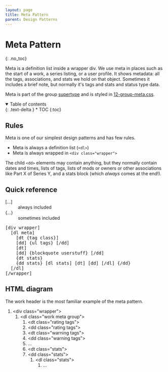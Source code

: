 ```yaml
---
layout: page
title: Meta Pattern
parent: Design Patterns
---
```

# Meta Pattern
{: .no_toc}

Meta is a definition list inside a wrapper div. We use meta in places such as the start of a work, a series listing, or a user profile. It shows metadata: all the tags, associations, and stats we hold on that object. Sometimes it includes a brief note, but normally it's tags and stats and status type data.

Meta is part of the group [supertype](../classes-taxonomy#supertypes) and is styled in [12-group-meta.css](https://github.com/otwcode/otwarchive/blob/master/public/stylesheets/site/2.0/12-group-meta.css).

<details open markdown="block">
  <summary>
    Table of contents
  </summary>
  {: .text-delta }
* TOC
{:toc}
</details>

## Rules

Meta is one of our simplest design patterns and has few rules.

* Meta is always a definition list (`<dl>`)
* Meta is always wrapped in `<div class="wrapper">`

The child `<dd>` elements may contain anything, but they normally contain dates and times, lists of tags, lists of mods or owners or other associations like Part X of Series Y, and a stats block (which *always* comes at the end!).

## Quick reference

<dl class="key"><dt>[...]</dt><dd>always included</dd>
<dt>{...}</dt><dd>sometimes included</dd></dl>

<pre>
[div wrapper]
  [dl meta]
    [dt {tag class}]
    [dd] {ul tags} [/dd]
    [dt]
    [dd] {blockquote userstuff} [/dd]
    {dt stats}
    {dd stats} [dl stats] [dt] [dd] [/dl] {/dd}
  [/dl]
[/wrapper]
</pre>

## HTML diagram

The work header is the most familiar example of the meta pattern.

<div class="diagram">
  <ol>
    <li>&lt;div class="wrapper"&gt;
      <ol>
        <li>&lt;dl class="work meta group"&gt;
          <ol>
            <li>&lt;dt class="rating tags"&gt;</li>
            <li>&lt;dd class="rating tags"&gt;</li>
            <li>&lt;dt class="warning tags"&gt;</li>
            <li>&lt;dd class="warning tags"&gt;</li>
            <li>...</li>
            <li>&lt;dt class="stats"&gt;</li>
            <li>&lt;dd class="stats"&gt;
              <ol>
                <li>&lt;dl class="stats"&gt;
                  <ol>
                    <li>...</li>
                  </ol>
                </li>
              </ol>
            </li>
          </ol>
        </li>
      </ol>
    </li>
  </ol>
</div>
